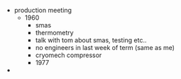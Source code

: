 - production meeting
	- 1960
		- smas
		- thermometry
		- talk with tom about smas, testing etc..
		- no engineers in last week of term (same as me)
		- cryomech compressor
		- 1977
-